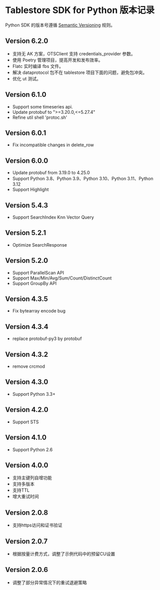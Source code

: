 Tablestore SDK for Python 版本记录
===========================

Python SDK 的版本号遵循 [Semantic Versioning](http://semver.org/) 规则。

Version 6.2.0
-------------
- 支持无 AK 方案，OTSClient 支持 credentials_provider 参数。
- 使用 Poetry 管理项目，提高开发和发布效率。
- Flatc 实时编译 fbs 文件。
- 解决 dataprotocol 包不在 tablestore 项目下面的问题，避免包冲突。
- 优化 ut 测试。

Version 6.1.0
-------------
- Support some timeseries api.
- Update protobuf to ">=3.20.0,<=5.27.4"
- Refine util shell 'protoc.sh'

Version 6.0.1
-------------
- Fix incompatible changes in delete_row

Version 6.0.0
-------------

- Update protobuf from 3.19.0 to 4.25.0
- Support Python 3.8、Python 3.9、Python 3.10、Python 3.11、Python 3.12
- Support Highlight

Version 5.4.3
-------------

- Support SearchIndex Knn Vector Query

Version 5.2.1
-------------

- Optimize SearchResponse

Version 5.2.0
-------------

- Support ParallelScan API
- Support Max/Min/Avg/Sum/Count/DistinctCount
- Support GroupBy API

Version 4.3.5
-------------

- Fix bytearray encode bug

Version 4.3.4
-------------

- replace protobuf-py3 by protobuf

Version 4.3.2
-------------

- remove crcmod

Version 4.3.0
-------------

- Support Python 3.3+

Version 4.2.0
-------------

- Support STS

Version 4.1.0
-------------

- Support Python 2.6

Version 4.0.0
-------------

- 支持主键列自增功能
- 支持多版本
- 支持TTL
- 增大重试时间

Version 2.0.8
-------------

- 支持https访问和证书验证

Version 2.0.7
-------------

- 根据按量计费方式，调整了示例代码中的预留CU设置 

Version 2.0.6
-------------

- 调整了部分异常情况下的重试退避策略

